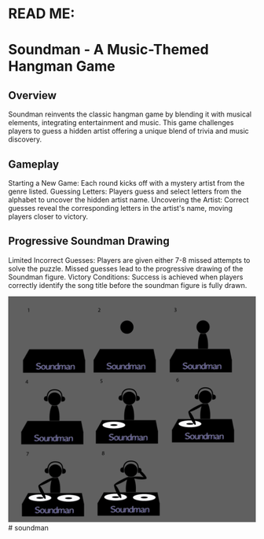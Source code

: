 # READ ME: 
# Soundman - A Music-Themed Hangman Game
## Overview
Soundman reinvents the classic hangman game by blending it with musical elements, integrating entertainment and music. 
This game challenges players to guess a hidden artist offering a unique blend of trivia and music discovery. 
## Gameplay
Starting a New Game: Each round kicks off with a mystery artist from the genre listed. 
Guessing Letters: Players guess and select letters from the alphabet to uncover the hidden artist name.
Uncovering the Artist: Correct guesses reveal the corresponding letters in the artist's name, moving players closer to victory.
## Progressive Soundman Drawing
Limited Incorrect Guesses: Players are given either 7-8 missed attempts to solve the puzzle. 
Missed guesses lead to the progressive drawing of the Soundman figure.
Victory Conditions: Success is achieved when players correctly identify the song title before the soundman figure is fully drawn.

![alt text](image.png)# soundman
